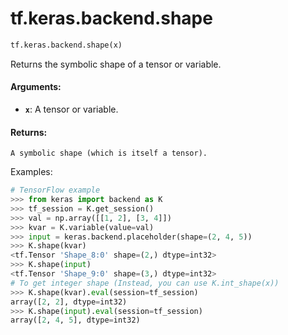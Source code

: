 <div itemscope itemtype="http://developers.google.com/ReferenceObject">
<meta itemprop="name" content="tf.keras.backend.shape" />
<meta itemprop="path" content="Stable" />
</div>

# tf.keras.backend.shape

``` python
tf.keras.backend.shape(x)
```

Returns the symbolic shape of a tensor or variable.

#### Arguments:

* <b>`x`</b>: A tensor or variable.


#### Returns:

    A symbolic shape (which is itself a tensor).

Examples:

```python
# TensorFlow example
>>> from keras import backend as K
>>> tf_session = K.get_session()
>>> val = np.array([[1, 2], [3, 4]])
>>> kvar = K.variable(value=val)
>>> input = keras.backend.placeholder(shape=(2, 4, 5))
>>> K.shape(kvar)
<tf.Tensor 'Shape_8:0' shape=(2,) dtype=int32>
>>> K.shape(input)
<tf.Tensor 'Shape_9:0' shape=(3,) dtype=int32>
# To get integer shape (Instead, you can use K.int_shape(x))
>>> K.shape(kvar).eval(session=tf_session)
array([2, 2], dtype=int32)
>>> K.shape(input).eval(session=tf_session)
array([2, 4, 5], dtype=int32)
```